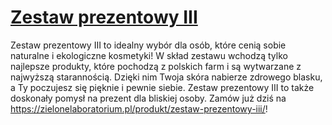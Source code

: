 # [Zestaw prezentowy III](https://zielonelaboratorium.pl/produkt/zestaw-prezentowy-iii/)

Zestaw prezentowy III to idealny wybór dla osób, które cenią sobie naturalne i ekologiczne kosmetyki! W skład zestawu wchodzą tylko najlepsze produkty, które pochodzą z polskich farm i są wytwarzane z najwyższą starannością. Dzięki nim Twoja skóra nabierze zdrowego blasku, a Ty poczujesz się pięknie i pewnie siebie. Zestaw prezentowy III to także doskonały pomysł na prezent dla bliskiej osoby. Zamów już dziś na https://zielonelaboratorium.pl/produkt/zestaw-prezentowy-iii/!